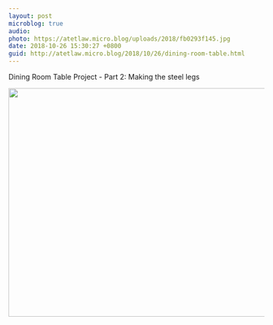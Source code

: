 ```yaml
---
layout: post
microblog: true
audio: 
photo: https://atetlaw.micro.blog/uploads/2018/fb0293f145.jpg
date: 2018-10-26 15:30:27 +0800
guid: http://atetlaw.micro.blog/2018/10/26/dining-room-table.html
---
```

Dining Room Table Project - Part 2: Making the steel legs


<img src="https://atetlaw.micro.blog/uploads/2018/fb0293f145.jpg" width="600" height="450" />

